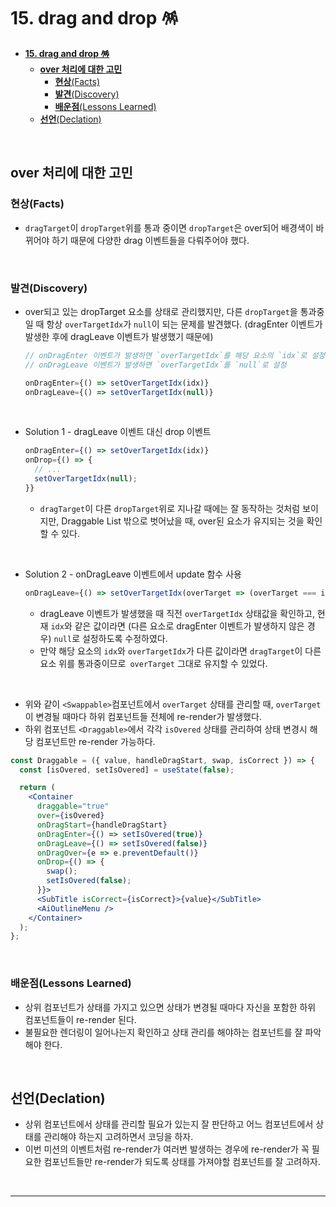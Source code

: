 # **15. drag and drop 🪅**

- [**15. drag and drop 🪅**](#15-drag-and-drop-)
  - [**over 처리에 대한 고민**](#over-처리에-대한-고민)
    - [**현상**(Facts)](#현상facts)
    - [**발견**(Discovery)](#발견discovery)
    - [**배운점**(Lessons Learned)](#배운점lessons-learned)
  - [**선언**(Declation)](#선언declation)

<br>

## **over 처리에 대한 고민**

### **현상**(Facts)

- `dragTarget`이 `dropTarget`위를 통과 중이면 `dropTarget`은 over되어 배경색이 바뀌어야 하기 때문에 다양한 drag 이벤트들을 다뤄주어야 했다.

<br>

### **발견**(Discovery)

- over되고 있는 dropTarget 요소를 상태로 관리했지만, 다른 `dropTarget`을 통과중일 때 항상 `overTargetIdx`가 `null`이 되는 문제를 발견했다. (dragEnter 이벤트가 발생한 후에 dragLeave 이벤트가 발생했기 때문에)

  ```jsx
  // onDragEnter 이벤트가 발생하면 `overTargetIdx`를 해당 요소의 `idx`로 설정
  // onDragLeave 이벤트가 발생하면 `overTargetIdx`를 `null`로 설정

  onDragEnter={() => setOverTargetIdx(idx)}
  onDragLeave={() => setOverTargetIdx(null)}
  ```

<br>

- Solution 1 - dragLeave 이벤트 대신 drop 이벤트

  ```jsx
  onDragEnter={() => setOverTargetIdx(idx)}
  onDrop={() => {
    // ...
    setOverTargetIdx(null);
  }}
  ```

  - `dragTarget`이 다른 `dropTarget`위로 지나갈 때에는 잘 동작하는 것처럼 보이지만, Draggable List 밖으로 벗어났을 때, over된 요소가 유지되는 것을 확인할 수 있다.

<br>

- Solution 2 - onDragLeave 이벤트에서 update 함수 사용

  ```jsx
  onDragLeave={() => setOverTargetIdx(overTarget => (overTarget === idx ? null : overTarget))}
  ```

  - dragLeave 이벤트가 발생했을 때 직전 `overTargetIdx` 상태값을 확인하고, 현재 `idx`와 같은 값이라면 (다른 요소로 dragEnter 이벤트가 발생하지 않은 경우) `null`로 설정하도록 수정하였다.
  - 만약 해당 요소의 `idx`와 `overTargetIdx`가 다른 값이라면 `dragTarget`이 다른 요소 위를 통과중이므로` overTarget` 그대로 유지할 수 있었다.

<br>

- 위와 같이 `<Swappable>`컴포넌트에서 `overTarget` 상태를 관리할 때, `overTarget`이 변경될 때마다 하위 컴포넌트들 전체에 re-render가 발생했다.
- 하위 컴포넌트 `<Draggable>`에서 각각 `isOvered` 상태를 관리하여 상태 변경시 해당 컴포넌트만 re-render 가능하다.

```jsx
const Draggable = ({ value, handleDragStart, swap, isCorrect }) => {
  const [isOvered, setIsOvered] = useState(false);

  return (
    <Container
      draggable="true"
      over={isOvered}
      onDragStart={handleDragStart}
      onDragEnter={() => setIsOvered(true)}
      onDragLeave={() => setIsOvered(false)}
      onDragOver={e => e.preventDefault()}
      onDrop={() => {
        swap();
        setIsOvered(false);
      }}>
      <SubTitle isCorrect={isCorrect}>{value}</SubTitle>
      <AiOutlineMenu />
    </Container>
  );
};
```

<br>

### **배운점**(Lessons Learned)

- 상위 컴포넌트가 상태를 가지고 있으면 상태가 변경될 때마다 자신을 포함한 하위 컴포넌트들이 re-render 된다.
- 불필요한 렌더링이 일어나는지 확인하고 상태 관리를 해야하는 컴포넌트를 잘 파악해야 한다.

<br>

## **선언**(Declation)

- 상위 컴포넌트에서 상태를 관리할 필요가 있는지 잘 판단하고 어느 컴포넌트에서 상태를 관리해야 하는지 고려하면서 코딩을 하자.
- 이번 미션의 이벤트처럼 re-render가 여러번 발생하는 경우에 re-render가 꼭 필요한 컴포넌트들만 re-render가 되도록 상태를 가져야할 컴포넌트를 잘 고려하자.

<br>

---
